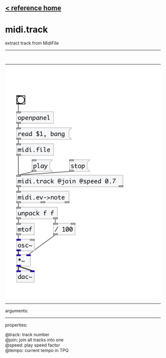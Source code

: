 [< reference home](index.html)
---

# midi.track


extract track from MidiFile

---

<br>


---


![example](examples/midi.track-example.jpg)

---
arguments:


---
properties:

@track: track
            number<br>
@join: join all tracks into one<br>
@speed: play speed
            factor<br>
@tempo: current tempo in
            TPQ<br>


